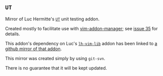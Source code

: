 `UT`
----

Mirror of Luc Hermitte's [`UT`][] unit testing addon.

Created mostly to facilitate use with [vim-addon-manager][];
see [issue 35][] for details.

This addon's dependency on Luc's [`lh-vim-lib`][] addon
has been linked to [a github mirror of that addon][vimlib-github].

This mirror was created simply by using `git-svn`.

There is no guarantee that it will be kept updated.

[`UT`]: http://code.google.com/p/lh-vim/wiki/UT
[vim-addon-manager]: http://github.com/MarcWeber/vim-addon-manager
[issue 35]: http://code.google.com/p/lh-vim/issues/detail?id=35
[`lh-vim-lib`]: http://code.google.com/p/lh-vim/wiki/lhVimLib
[vimlib-github]: http://github.com/intuited/lh-vim-lib

